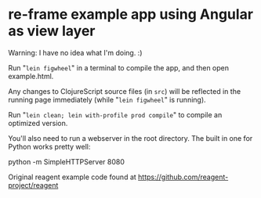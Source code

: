 # re-frame example app using Angular as view layer

Warning:  I have no idea what I'm doing. :)

Run "`lein figwheel`" in a terminal to compile the app, and then open example.html.

Any changes to ClojureScript source files (in `src`) will be reflected in the running page immediately (while "`lein figwheel`" is running).

Run "`lein clean; lein with-profile prod compile`" to compile an optimized version.

You'll also need to run a webserver in the root directory.  The built in one for Python works pretty well:

python -m SimpleHTTPServer 8080

Original reagent example code found at https://github.com/reagent-project/reagent
